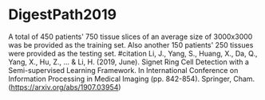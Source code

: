 # DigestPath2019
A total of 450 patients' 750 tissue slices of an average size of 3000x3000 was be provided as the training set. Also another 150 patients' 250 tissues were provided as the testing set. 
#citation
Li, J., Yang, S., Huang, X., Da, Q., Yang, X., Hu, Z., ... & Li, H. (2019, June). Signet Ring Cell Detection with a Semi-supervised Learning Framework. In International Conference on Information Processing in Medical Imaging (pp. 842-854). Springer, Cham. (https://arxiv.org/abs/1907.03954)



